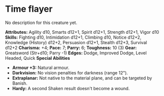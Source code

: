 # Time flayer

No description for this creature yet.

**Attributes:** Agility d10, Smarts d12+1, Spirit d12+1, Strength d12+1,
Vigor d10
**Skills:** Fighting d10, Intimidation d12+1, Climbing d10, Notice
d12+2, Knowledge (History) d12+2, Persuasion d12+1, Stealth d12+3,
Survival d12+2
**Charisma:** +4; **Pace:** 7; **Parry:** 6; **Toughness:** 10 (3)
**Gear:** Greatsword (Str+d10; Parry -1)
**Edges:** Dodge, Improved Dodge, Level Headed, Quick
**Special Abilities**

- **Armour +3:** Natural armour.
- **Darkvision:** No vision penalties for darkness (range 12").
- **Extraplanar:** Not native to the material plane, and can be targeted
by Banish.
- **Hardy:** A second Shaken result doesn't become a wound.
